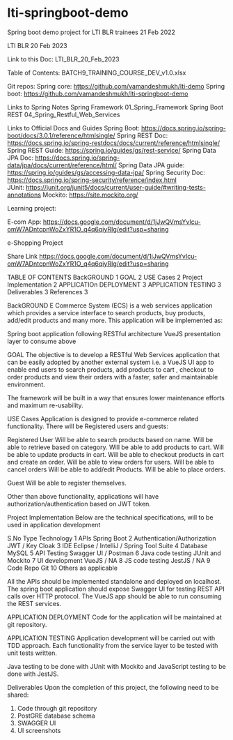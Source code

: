 # lti-springboot-demo
 Spring boot demo project for LTI BLR trainees 21 Feb 2022


LTI BLR 20 Feb 2023 

Link to this Doc:
LTI_BLR_20_Feb_2023  

Table of Contents: 
BATCH9_TRAINING_COURSE_DEV_v1.0.xlsx 

Git repos: 
Spring core: https://github.com/vamandeshmukh/lti-demo 
Spring boot: https://github.com/vamandeshmukh/lti-springboot-demo 

Links to Spring Notes 
Spring Framework 01_Spring_Framework
Spring Boot REST 04_Spring_Restful_Web_Services  
 
Links to Official Docs and Guides 
Spring Boot: https://docs.spring.io/spring-boot/docs/3.0.1/reference/htmlsingle/ 
Spring REST Doc: https://docs.spring.io/spring-restdocs/docs/current/reference/htmlsingle/ 
Spring REST Guide: https://spring.io/guides/gs/rest-service/ 
Spring Data JPA Doc: https://docs.spring.io/spring-data/jpa/docs/current/reference/html/
Spring Data JPA guide: https://spring.io/guides/gs/accessing-data-jpa/
Spring Security Doc: https://docs.spring.io/spring-security/reference/index.html  
JUnit: https://junit.org/junit5/docs/current/user-guide/#writing-tests-annotations 
Mockito: https://site.mockito.org/  


Learning project: 

E-com App:
https://docs.google.com/document/d/1jJwQVmsYvIcu-omW7ADntcpnWoZxYR1O_q4q6qiyRIg/edit?usp=sharing










e-Shopping Project 

Share Link https://docs.google.com/document/d/1jJwQVmsYvIcu-omW7ADntcpnWoZxYR1O_q4q6qiyRIg/edit?usp=sharing 

TABLE OF CONTENTS
BackGROUND	1
GOAL	2
USE Cases	2
Project Implementation	2
APPLICATIOn DEPLOYMENT	3
APPLICATION TESTING	3
Deliverables	3
References	3


BackGROUND
E Commerce System (ECS) is a web services application which provides a service interface to search products, buy products, add/edit products and many more. This application will be implemented as: 

Spring boot application following RESTful architecture
VueJS presentation layer to consume above 

GOAL
The objective is to develop a RESTful Web Services application that can be easily adopted by another external system i.e. a VueJS UI app to enable end users to search products, add products to cart , checkout  to order products and view their orders  with a faster, safer and maintainable environment.

The framework will be built in a way that ensures lower maintenance efforts and maximum re-usability.

USE Cases
Application is designed to provide e-commerce related functionality. There will be Registered users and guests:

Registered User
Will be able to search products based on name.
Will be able to retrieve based on category.
Will be able to add products to cart.
Will be able to update products in cart.
Will be able to checkout products in cart and create an order.
Will be able to view orders for users.
Will be able to cancel orders
Will be able to add/edit Products.
Will be able to place orders. 

Guest
Will be able to register themselves.

Other than above functionality, applications will have authorization/authentication based on JWT token.

Project Implementation
Below are the technical specifications, will to be used in application development 

S.No
Type
Technology
1
APIs
Spring Boot
2
Authentication/Authorization
JWT / Key Cloak
3
IDE
Eclipse / IntelliJ / Spring Tool Suite
4
Database
MySQL
5
API Testing
Swagger UI / Postman
6
Java code testing
JUnit and Mockito
7
UI development 
VueJS / NA 
8
JS code testing 
JestJS / NA 
9
Code Repo
Git 
10
Others
as applicable 


All the APIs should be implemented standalone and deployed on localhost. The spring boot application should expose Swagger UI for testing REST API calls over HTTP protocol. The VueJS app should be able to run consuming the REST services.

APPLICATION DEPLOYMENT
Code for the application will be maintained at git repository. 


APPLICATION TESTING
Application development will be carried out with TDD approach. Each functionality from the service layer to be tested with unit tests written. 

Java testing to be done with JUnit with Mockito and JavaScript testing to be done with JestJS. 


Deliverables
Upon the completion of this project, the following need to be shared:

1. Code through git repository 
2. PostGRE database schema 
3. SWAGGER UI  
4. UI screenshots 





